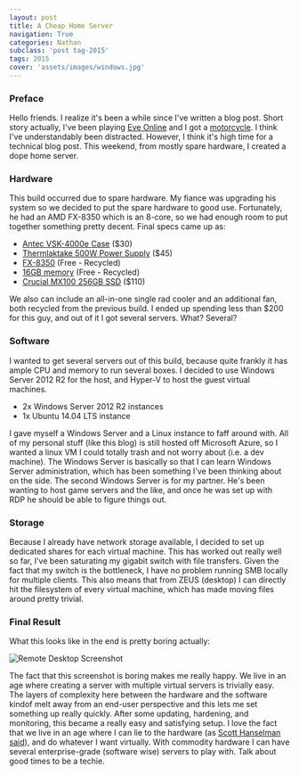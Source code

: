 ```yaml
---
layout: post
title: A Cheap Home Server
navigation: True
categories: Nathan
subclass: 'post tag-2015'
tags: 2015
cover: 'assets/images/windows.jpg'
---
```


### Preface

Hello friends. I realize it's been a while since I've written a blog post. Short story actually, I've been playing [Eve Online](https://www.youtube.com/watch?v=AdfFnTt2UT0) and I got a [motorcycle](http://i.imgur.com/Z2RyuJy.jpg). I think I've understandably been distracted. However, I think it's high time for a technical blog post. This weekend, from mostly spare hardware, I created a dope home server.

### Hardware

This build occurred due to spare hardware. My fiance was upgrading his system so we decided to put the spare hardware to good use. Fortunately, he had an AMD FX-8350 which is an 8-core, so we had enough room to put together something pretty decent. Final specs came up as:

- [Antec VSK-4000e Case](http://www.microcenter.com/product/408590/VSK-4000E_ATX_Case) ($30)
- [Thermlaktake 500W Power Supply](http://www.microcenter.com/product/365237/TR2_Series_500_Watt_ATX_Power_Supply) ($45)
- [FX-8350](http://www.microcenter.com/product/401795/FX_8350_4GHz_AM3_Black_Edition_Boxed_Processor) (Free - Recycled)
- [16GB memory](https://pcpartpicker.com/part/gskill-memory-f310666cl9d16gbxl) (Free - Recycled)
- [Crucial MX100 256GB SSD](http://www.microcenter.com/product/434188/MX100_Series_256GB_SATA_III_6Gb-s_25_Internal_Solid_State_Drive_CT256MX100SSD1) ($110)

We also can include an all-in-one single rad cooler and an additional fan, both recycled from the previous build. I ended up spending less than $200 for this guy, and out of it I got several servers. What? Several?

### Software

I wanted to get several servers out of this build, because quite frankly it has ample CPU and memory to run several boxes. I decided to use Windows Server 2012 R2 for the host, and Hyper-V to host the guest virtual machines.

- 2x Windows Server 2012 R2 instances
- 1x Ubuntu 14.04 LTS instance

I gave myself a Windows Server and a Linux instance to faff around with. All of my personal stuff (like this blog) is still hosted off Microsoft Azure, so I wanted a linux VM I could totally trash and not worry about (i.e. a dev machine). The Windows Server is basically so that I can learn Windows Server administration, which has been something I've been thinking about on the side. The second Windows Server is for my partner. He's been wanting to host game servers and the like, and once he was set up with RDP he should be able to figure things out.

### Storage

Because I already have network storage available, I decided to set up dedicated shares for each virtual machine. This has worked out really well so far, I've been saturating my gigabit switch with file transfers. Given the fact that my switch is the bottleneck, I have no problem running SMB locally for multiple clients. This also means that from ZEUS (desktop) I can directly hit the filesystem of every virtual machine, which has made moving files around pretty trivial.

### Final Result

What this looks like in the end is pretty boring actually:

![Remote Desktop Screenshot](https://i.imgur.com/1d3arJ5.png)

The fact that this screenshot is boring makes me really happy. We live in an age where creating a server with multiple virtual servers is trivially easy. The layers of complexity here between the hardware and the software kindof melt away from an end-user perspective and this lets me set something up really quickly. After some updating, hardening, and monitoring, this became a really easy and satisfying setup. I love the fact that we live in an age where I can lie to the hardware (as [Scott Hanselman said](https://www.youtube.com/watch?v=UzyoT4DziQ4)), and do whatever I want virtually. With commodity hardware I can have several enterprise-grade (software wise) servers to play with. Talk about good times to be a techie.